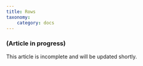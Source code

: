 ```yaml
---
title: Rows
taxonomy:
    category: docs
---
```


### (Article in progress)
This article is incomplete and will be updated shortly.

